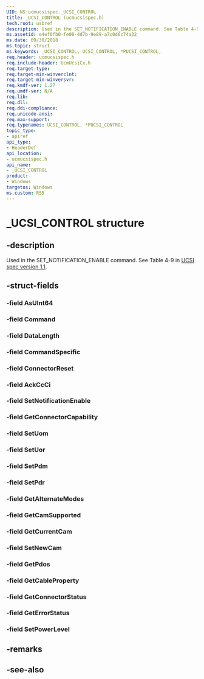 ```yaml
---
UID: NS:ucmucsispec._UCSI_CONTROL
title: _UCSI_CONTROL (ucmucsispec.h)
tech.root: usbref
description: Used in the SET_NOTIFICATION_ENABLE command. See Table 4-9.
ms.assetid: e4ef0fb0-fe00-4d7b-9e89-a7c0d6c74a32
ms.date: 09/30/2018
ms.topic: struct
ms.keywords: _UCSI_CONTROL, UCSI_CONTROL, *PUCSI_CONTROL, 
req.header: ucmucsispec.h
req.include-header: UcmUcsiCx.h 
req.target-type:
req.target-min-winverclnt:
req.target-min-winversvr:
req.kmdf-ver: 1.27
req.umdf-ver: N/A
req.lib:
req.dll:
req.ddi-compliance:
req.unicode-ansi:
req.max-support:
req.typenames: UCSI_CONTROL, *PUCSI_CONTROL
topic_type: 
- apiref
api_type: 
- HeaderDef
api_location: 
- ucmucsispec.h
api_name: 
- _UCSI_CONTROL
product:
- Windows
targetos: Windows
ms.custom: RS5
---
```


# _UCSI_CONTROL structure

## -description
Used in the SET_NOTIFICATION_ENABLE command. See Table 4-9 in [UCSI spec version 1.1](https://www.intel.com/content/dam/www/public/us/en/documents/technical-specifications/usb-type-c-ucsi-spec.pdf).

## -struct-fields

### -field AsUInt64
 
### -field Command
 
### -field DataLength
 
### -field CommandSpecific
 
### -field ConnectorReset
 
### -field AckCcCi
 
### -field SetNotificationEnable
 
### -field GetConnectorCapability
 
### -field SetUom
 
### -field SetUor
 
### -field SetPdm
 
### -field SetPdr
 
### -field GetAlternateModes
 
### -field GetCamSupported
 
### -field GetCurrentCam
 
### -field SetNewCam
 
### -field GetPdos
 
### -field GetCableProperty
 
### -field GetConnectorStatus
 
### -field GetErrorStatus
 
### -field SetPowerLevel
 

## -remarks

## -see-also
